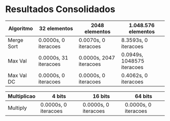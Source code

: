 # Resultados Consolidados

| Algoritmo         | 32 elementos         | 2048 elementos       | 1.048.576 elementos |
|-------------------|----------------------|----------------------|----------------------|
| Merge Sort        | 0.0000s, 0 iteracoes | 0.0070s, 0 iteracoes | 8.3593s, 0 iteracoes |
| Max Val           | 0.0000s, 31 iteracoes | 0.0000s, 2047 iteracoes | 0.0949s, 1048575 iteracoes |
| Max Val DC        | 0.0000s, 0 iteracoes | 0.0000s, 0 iteracoes | 0.4062s, 0 iteracoes |


| Multiplicao     | 4 bits               | 16 bits              | 64 bits              |
|-------------------|----------------------|----------------------|----------------------|
| Multiply          | 0.0000s, 0 iteracoes | 0.0000s, 0 iteracoes | 0.0000s, 0 iteracoes |
